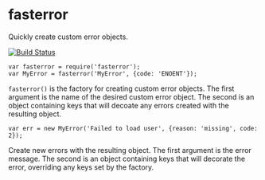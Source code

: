 fasterror
=========
Quickly create custom error objects.

[![Build Status](https://travis-ci.org/willwhite/fasterror.png?branch=master)](https://travis-ci.org/willwhite/fasterror)

```
var fasterror = require('fasterror');
var MyError = fasterror('MyError', {code: 'ENOENT'});
```

`fasterror()` is the factory for creating custom error objects. The first
argument is the name of the desired custom error object. The second is an object
containing keys that will decoate any errors created with the resulting object.

```
var err = new MyError('Failed to load user', {reason: 'missing', code: 2});
```

Create new errors with the resulting object. The first argument is the error
message. The second is an object containing keys that will decorate the error,
overriding any keys set by the factory.
